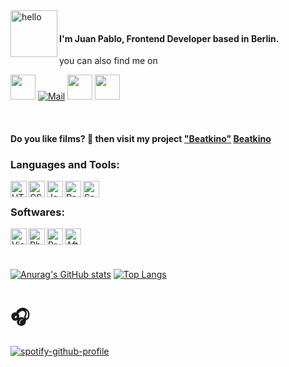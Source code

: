 

<img align="left" alt="hello" height="75px" width="" src="https://media.giphy.com/media/Titt7WbFzurny/giphy.gif" />

</br>


#### I'm Juan Pablo, Frontend Developer based in Berlin.

you can also find me on 

<a href="https://jpbaez.com/" title="Website"  target="_blank" rel="nofollow"><img width="40px"  src="https://upload.wikimedia.org/wikipedia/commons/archive/c/c4/20180308223846%21Globe_icon.svg" /></a>  [![Mail](https://upload.wikimedia.org/wikipedia/commons/thumb/2/2a/High-contrast-emblem-mail.svg/48px-High-contrast-emblem-mail.svg.png)](mailto:contact@jpbaez.com)  <a href="https://www.linkedin.com/in/juan-pablo-baez-4b592235/" title="Linkedin"  target="_blank" rel="nofollow"><img width="40px" src="https://upload.wikimedia.org/wikipedia/commons/b/be/LinkedIn_logo_In-Black.svg" /></a>  <a href="https://www.instagram.com/jp_baez/" title="Instagram"  target="_blank" rel="nofollow"><img width="40px" src="https://upload.wikimedia.org/wikipedia/commons/3/3e/Instagram_simple_icon.svg" /></a>

</br>

#### Do you like films? :movie_camera:  then visit my project ["Beatkino"]("https://beatkino.com/") <a href="https://beatkino.com/" title="Beatkino"  target="_blank" rel="nofollow">Beatkino</a>

### Languages and Tools:
<img align="left" alt="HTML5" width="26px" src="https://upload.wikimedia.org/wikipedia/commons/6/61/HTML5_logo_and_wordmark.svg" />

<img align="left" alt="CSS3" height="26px" src="https://upload.wikimedia.org/wikipedia/commons/d/d5/CSS3_logo_and_wordmark.svg" />

<img align="left" alt="Javascript" width="26px" src="https://upload.wikimedia.org/wikipedia/commons/9/99/Unofficial_JavaScript_logo_2.svg" />

<img align="left" alt="React" width="26px" src="https://upload.wikimedia.org/wikipedia/commons/a/a7/React-icon.svg" />

<img align="left" alt="Sass" width="26px" src="https://cdn.freelogovectors.net/svg03/sass-logo.svg" />

<br/>

### Softwares:
<img align="left" alt="Visual Studio Code" width="26px" src="https://upload.wikimedia.org/wikipedia/commons/f/f3/Visual_Studio_Code_0.10.1_icon.png" />
<img align="left" alt="Photoshop" width="26px" src="https://upload.wikimedia.org/wikipedia/commons/a/af/Adobe_Photoshop_CC_icon.svg" />
<img align="left" alt="Premiere Pro" width="26px" src="https://upload.wikimedia.org/wikipedia/commons/4/40/Adobe_Premiere_Pro_CC_icon.svg" />
<img align="left" alt="After Effects" width="26px" src="https://upload.wikimedia.org/wikipedia/commons/c/cb/Adobe_After_Effects_CC_icon.svg" />

<br/>
<br/>
<br/>

[![Anurag's GitHub stats](https://github-readme-stats.vercel.app/api?username=JuanPabloBaez)](https://github.com/anuraghazra/github-readme-stats)
[![Top Langs](https://github-readme-stats.vercel.app/api/top-langs/?username=minoveaz&layout=compact)](https://github.com/anuraghazra/github-readme-stats)


# 🎧
[![spotify-github-profile](https://spotify-github-profile.vercel.app/api/view?uid=11139176730&cover_image=true&theme=natemoo-re&bar_color=53b14f&bar_color_cover=false)](https://github.com/kittinan/spotify-github-profile)


